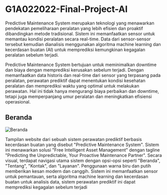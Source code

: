 # G1A022022-Final-Project-AI
Predictive Maintenance System merupakan teknologi yang menawarkan pendekatan pemeliharaan peralatan yang lebih efisien dan proaktif dibandingkan metode tradisional. Sistem ini memanfaatkan sensor untuk memantau kondisi peralatan secara real-time. Data dari sensor-sensor tersebut kemudian dianalisis menggunakan algoritma machine learning dan kecerdasan buatan (AI) untuk memprediksi kemungkinan kegagalan peralatan sebelum terjadi.

Predictive Maintenance System bertujuan untuk meminimalkan downtime dan biaya dengan memprediksi kerusakan sebelum terjadi. Dengan memanfaatkan data historis dan real-time dari sensor yang terpasang pada peralatan, perawatan prediktif dapat menentukan kondisi kesehatan peralatan dan memprediksi waktu yang optimal untuk melakukan perawatan. Hal ini tidak hanya mengurangi biaya perbaikan dan downtime, tetapi juga memperpanjang umur peralatan dan meningkatkan efisiensi operasional.

## Beranda

![Beranda](img/beranda.png)

Tampilan website dari sebuah sistem perawatan prediktif berbasis kecerdasan buatan yang disebut "Predictive Maintenance System". Sistem ini menawarkan solusi "Free Intelligent Asset Management" dengan tagline "Predicting the Unpredictable, Your Proactive Maintenance Partner".
Secara visual, terdapat navigasi utama sistem dengan opsi-opsi seperti "Beranda", "Tentang", "Kontak", dan "Layanan". Penggunaan warna biru dan putih memberikan kesan modern dan canggih. Sistem ini memanfaatkan sensor untuk pemantauan, serta algoritma machine learning dan kecerdasan buatan untuk analisis data, sistem perawatan prediktif ini dapat memprediksi kegagalan sebelum terjadi
